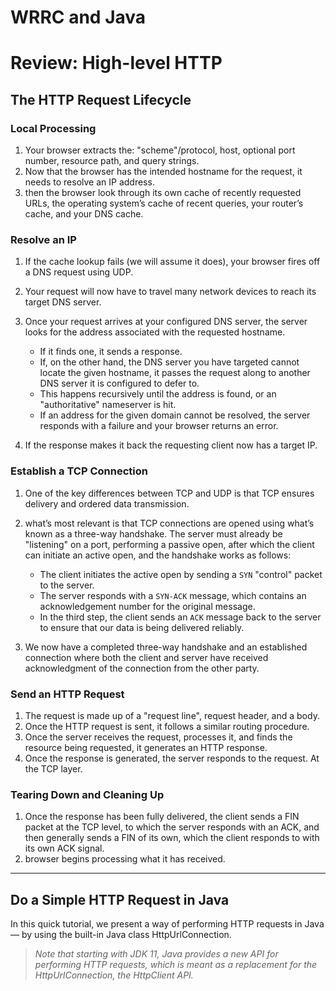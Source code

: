 # **WRRC and Java**


# Review: High-level HTTP
## The HTTP Request Lifecycle

### **Local Processing**

1. Your browser extracts the: "scheme"/protocol, host, optional port number, resource path, and query strings.
2. Now that the browser has the intended hostname for the request, it needs to resolve an IP address.
3. then the browser look through its own cache of recently requested URLs, the operating system’s cache of recent queries, your router’s cache, and your DNS cache.

### **Resolve an IP**

1. If the cache lookup fails (we will assume it does), your browser fires off a DNS request using UDP.
2. Your request will now have to travel many network devices to reach its target DNS server.
3. Once your request arrives at your configured DNS server, the server looks for the address associated with the requested hostname.

   - If it finds one, it sends a response.
   - If, on the other hand, the DNS server you have targeted cannot locate the given hostname, it passes the request along to another DNS server it is configured to defer to.
   - This happens recursively until the address is found, or an "authoritative" nameserver is hit.
   - If an address for the given domain cannot be resolved, the server responds with a failure and your browser returns an error.

4. If the response makes it back the requesting client now has a target IP.

### **Establish a TCP Connection**

1. One of the key differences between TCP and UDP is that TCP ensures delivery and ordered data transmission.

2. what’s most relevant is that TCP connections are opened using what’s known as a three-way handshake. The server must already be "listening" on a port, performing a passive open, after which the client can initiate an active open, and the handshake works as follows:

   - The client initiates the active open by sending a `SYN` "control" packet to the server.
   - The server responds with a `SYN-ACK` message, which contains an acknowledgement number for the original message.
   - In the third step, the client sends an `ACK` message back to the server to ensure that our data is being delivered reliably.

3. We now have a completed three-way handshake and an established connection where both the client and server have received acknowledgment of the connection from the other party.

### **Send an HTTP Request**

1. The request is made up of a "request line", request header, and a body.
2. Once the HTTP request is sent, it follows a similar routing procedure.
3. Once the server receives the request, processes it, and finds the resource being requested, it generates an HTTP response.
4. Once the response is generated, the server responds to the request. At the TCP layer.

### **Tearing Down and Cleaning Up**

1. Once the response has been fully delivered, the client sends a FIN packet at the TCP level, to which the server responds with an ACK, and then generally sends a FIN of its own, which the client responds to with its own ACK signal.
2. browser begins processing what it has received.
<hr>

## **Do a Simple HTTP Request in Java**

In this quick tutorial, we present a way of performing HTTP requests in Java — by using the built-in Java class HttpUrlConnection.

> *Note that starting with JDK 11, Java provides a new API for performing HTTP requests, which is meant as a replacement for the HttpUrlConnection, the HttpClient API.*
